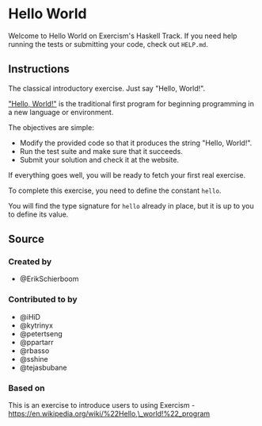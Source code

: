 # Hello World

Welcome to Hello World on Exercism's Haskell Track.
If you need help running the tests or submitting your code, check out `HELP.md`.

## Instructions

The classical introductory exercise.
Just say "Hello, World!".

["Hello, World!"][hello-world] is the traditional first program for beginning programming in a new language or environment.

The objectives are simple:

- Modify the provided code so that it produces the string "Hello, World!".
- Run the test suite and make sure that it succeeds.
- Submit your solution and check it at the website.

If everything goes well, you will be ready to fetch your first real exercise.

To complete this exercise, you need to define the constant `hello`.

You will find the type signature for `hello` already in place,
but it is up to you to define its value.

## Source

### Created by

- @ErikSchierboom

### Contributed to by

- @iHiD
- @kytrinyx
- @petertseng
- @ppartarr
- @rbasso
- @sshine
- @tejasbubane

### Based on

This is an exercise to introduce users to using Exercism - https://en.wikipedia.org/wiki/%22Hello,\_world!%22_program

[hello-world]: https://en.wikipedia.org/wiki/%22Hello,_world!%22_program
